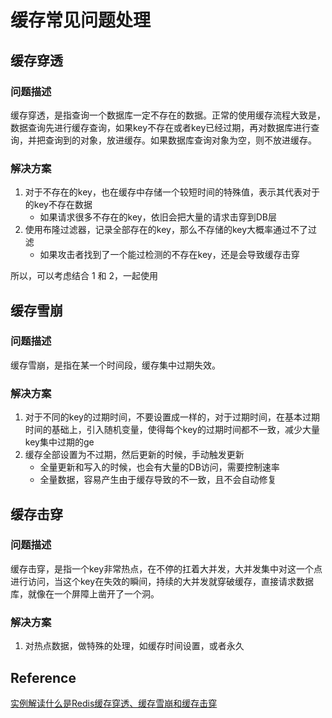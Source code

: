 # 缓存常见问题处理


## 缓存穿透

### 问题描述
缓存穿透，是指查询一个数据库一定不存在的数据。正常的使用缓存流程大致是，数据查询先进行缓存查询，如果key不存在或者key已经过期，再对数据库进行查询，并把查询到的对象，放进缓存。如果数据库查询对象为空，则不放进缓存。

### 解决方案
1. 对于不存在的key，也在缓存中存储一个较短时间的特殊值，表示其代表对于的key不存在数据
	+ 如果请求很多不存在的key，依旧会把大量的请求击穿到DB层
2. 使用布隆过滤器，记录全部存在的key，那么不存储的key大概率通过不了过滤
	+ 如果攻击者找到了一个能过检测的不存在key，还是会导致缓存击穿

所以，可以考虑结合 1 和 2，一起使用


## 缓存雪崩

### 问题描述
缓存雪崩，是指在某一个时间段，缓存集中过期失效。

### 解决方案
1. 对于不同的key的过期时间，不要设置成一样的，对于过期时间，在基本过期时间的基础上，引入随机变量，使得每个key的过期时间都不一致，减少大量key集中过期的ge
2. 缓存全部设置为不过期，然后更新的时候，手动触发更新
	+ 全量更新和写入的时候，也会有大量的DB访问，需要控制速率
	+ 全量数据，容易产生由于缓存导致的不一致，且不会自动修复


## 缓存击穿

### 问题描述
缓存击穿，是指一个key非常热点，在不停的扛着大并发，大并发集中对这一个点进行访问，当这个key在失效的瞬间，持续的大并发就穿破缓存，直接请求数据库，就像在一个屏障上凿开了一个洞。

### 解决方案
1. 对热点数据，做特殊的处理，如缓存时间设置，或者永久


## Reference
[实例解读什么是Redis缓存穿透、缓存雪崩和缓存击穿](https://baijiahao.baidu.com/s?id=1619572269435584821&wfr=spider&for=pc)












